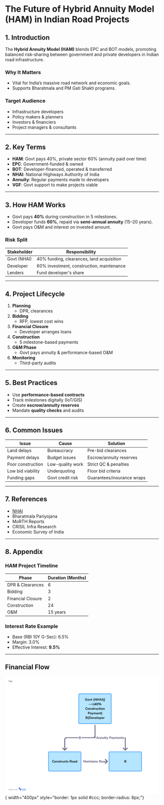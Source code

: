 # The Future of Hybrid Annuity Model (HAM) in Indian Road Projects

## 1. Introduction

The **Hybrid Annuity Model (HAM)** blends EPC and BOT models, promoting balanced risk-sharing between government and private developers in Indian road infrastructure.

### Why It Matters
- Vital for India’s massive road network and economic goals.
- Supports Bharatmala and PM Gati Shakti programs.

### Target Audience
- Infrastructure developers
- Policy makers & planners
- Investors & financiers
- Project managers & consultants

---

## 2. Key Terms

- **HAM**: Govt pays 40%, private sector 60% (annuity paid over time)
- **EPC**: Government-funded & owned
- **BOT**: Developer-financed, operated & transferred
- **NHAI**: National Highways Authority of India
- **Annuity**: Regular payments made to developers
- **VGF**: Govt support to make projects viable

---

## 3. How HAM Works

- Govt pays **40%** during construction in 5 milestones.
- Developer funds **60%**, repaid via **semi-annual annuity** (15–20 years).
- Govt pays O&M and interest on invested amount.

### Risk Split

| Stakeholder       | Responsibility                           |
|-------------------|-------------------------------------------|
| Govt (NHAI)       | 40% funding, clearances, land acquisition |
| Developer         | 60% investment, construction, maintenance |
| Lenders           | Fund developer's share                    |

---

## 4. Project Lifecycle

1. **Planning**  
   - DPR, clearances  
2. **Bidding**  
   - RFP, lowest cost wins  
3. **Financial Closure**  
   - Developer arranges loans  
4. **Construction**  
   - 5 milestone-based payments  
5. **O&M Phase**  
   - Govt pays annuity & performance-based O&M  
6. **Monitoring**  
   - Third-party audits  

---

## 5. Best Practices

- Use **performance-based contracts**
- Track milestones digitally (IoT/GIS)
- Create **escrow/annuity reserves**
- Mandate **quality checks** and audits

---

## 6. Common Issues

| Issue                   | Cause                  | Solution                            |
|------------------------|------------------------|-------------------------------------|
| Land delays            | Bureaucracy            | Pre-bid clearances                  |
| Payment delays         | Budget issues          | Escrow/annuity reserves             |
| Poor construction      | Low-quality work       | Strict QC & penalties               |
| Low bid viability      | Underquoting           | Floor bid criteria                  |
| Funding gaps           | Govt credit risk       | Guarantees/insurance wraps         |

---

## 7. References

- [NHAI](https://nhai.gov.in)
- Bharatmala Pariyojana
- MoRTH Reports
- CRISIL Infra Research
- Economic Survey of India

---

## 8. Appendix

###  HAM Project Timeline

| Phase              | Duration (Months) |
|-------------------|-------------------|
| DPR & Clearances  | 6                 |
| Bidding           | 3                 |
| Financial Closure | 2                 |
| Construction      | 24                |
| O&M               | 15 years          |

###  Interest Rate Example

- Base (RBI 10Y G-Sec): 6.5%  
- Margin: 3.0%  
- Effective Interest: **9.5%**

---

## Financial Flow

![flow 1](assests/flow1.png){ width="400px" style="border: 1px solid #ccc; border-radius: 8px;"}
